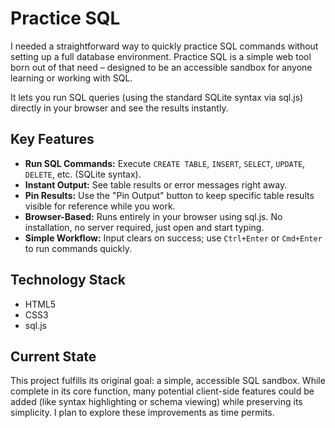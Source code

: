 # Practice SQL
I needed a straightforward way to quickly practice SQL commands without setting up a full database environment. Practice SQL is a simple web tool born out of that need – designed to be an accessible sandbox for anyone learning or working with SQL.

It lets you run SQL queries (using the standard SQLite syntax via sql.js) directly in your browser and see the results instantly.

## Key Features
* **Run SQL Commands:** Execute `CREATE TABLE`, `INSERT`, `SELECT`, `UPDATE`, `DELETE`, etc. (SQLite syntax).
* **Instant Output:** See table results or error messages right away.
* **Pin Results:** Use the "Pin Output" button to keep specific table results visible for reference while you work.
* **Browser-Based:** Runs entirely in your browser using sql.js. No installation, no server required, just open and start typing.
* **Simple Workflow:** Input clears on success; use `Ctrl+Enter` or `Cmd+Enter`  to run commands quickly.

## Technology Stack
* HTML5
* CSS3 
* sql.js

## Current State
This project fulfills its original goal: a simple, accessible SQL sandbox. While complete in its core function, many potential client-side features could be added (like syntax highlighting or schema viewing) while preserving its simplicity. I plan to explore these improvements as time permits.
